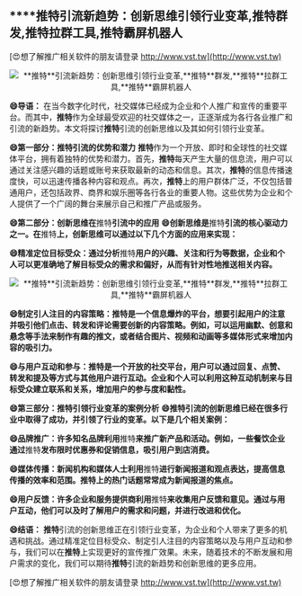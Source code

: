 ## ****推特**引流新趋势：创新思维引领行业变革,**推特**群发,**推特**拉群工具,**推特**霸屏机器人**

[😍想了解推广相关软件的朋友请登录 http://www.vst.tw](http://www.vst.tw)

 <center><img src="https://vst.tw/MP4/tuiguang/png/6.png" alt="**推特**引流新趋势：创新思维引领行业变革,**推特**群发,**推特**拉群工具,**推特**霸屏机器人"></center>

**😄导语：**
在当今数字化时代，社交媒体已经成为企业和个人推广和宣传的重要平台。而其中，**推特**作为全球最受欢迎的社交媒体之一，正逐渐成为各行各业推广和引流的新趋势。本文将探讨**推特**引流的创新思维以及其如何引领行业变革。

**😄第一部分：**推特**引流的优势和潜力**
**推特**作为一个开放、即时和全球性的社交媒体平台，拥有着独特的优势和潜力。首先，**推特**每天产生大量的信息流，用户可以通过关注感兴趣的话题或账号来获取最新的动态和信息。其次，**推特**的信息传播速度快，可以迅速传播各种内容和观点。再次，**推特**上的用户群体广泛，不仅包括普通用户，还包括政界、商界和娱乐圈等各行各业的重要人物。这些优势为企业和个人提供了一个广阔的舞台来展示自己和推广产品或服务。

**😄第二部分：创新思维在**推特**引流中的应用**
**😄创新思维是**推特**引流的核心驱动力之一。在**推特**上，创新思维可以通过以下几个方面的应用来实现：**

**😄精准定位目标受众：通过分析**推特**用户的兴趣、关注和行为等数据，企业和个人可以更准确地了解目标受众的需求和偏好，从而有针对性地推送相关内容。**

 <center><img src="https://vst.tw/MP4/tuiguang/png/4.png" alt="**推特**引流新趋势：创新思维引领行业变革,**推特**群发,**推特**拉群工具,**推特**霸屏机器人"></center>

**😄制定引人注目的内容策略：**推特**是一个信息爆炸的平台，想要引起用户的注意并吸引他们点击、转发和评论需要创新的内容策略。例如，可以运用幽默、创意和悬念等手法来制作有趣的推文，或者结合图片、视频和动画等多媒体形式来增加内容的吸引力。**

**😄与用户互动和参与：**推特**是一个开放的社交平台，用户可以通过回复、点赞、转发和提及等方式与其他用户进行互动。企业和个人可以利用这种互动机制来与目标受众建立联系和关系，增加用户的参与度和黏性。**

**😄第三部分：**推特**引领行业变革的案例分析**
**😄**推特**引流的创新思维已经在很多行业中取得了成功，并引领了行业的变革。以下是几个相关案例：**

**😄品牌推广：许多知名品牌利用**推特**来推广新产品和活动。例如，一些餐饮企业通过**推特**发布限时优惠券和促销信息，吸引用户到店消费。**

**😄媒体传播：新闻机构和媒体人士利用**推特**进行新闻报道和观点表达，提高信息传播的效率和范围。**推特**上的热门话题常常成为新闻报道的焦点。**

**😄用户反馈：许多企业和服务提供商利用**推特**来收集用户反馈和意见。通过与用户互动，他们可以及时了解用户的需求和问题，并进行改进和优化。**

**😄结语：**
**推特**引流的创新思维正在引领行业变革，为企业和个人带来了更多的机遇和挑战。通过精准定位目标受众、制定引人注目的内容策略以及与用户互动和参与，我们可以在**推特**上实现更好的宣传推广效果。未来，随着技术的不断发展和用户需求的变化，我们可以期待**推特**引流的新趋势和创新思维的更多应用。

[😍想了解推广相关软件的朋友请登录 http://www.vst.tw](http://www.vst.tw)



